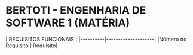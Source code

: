 # BERTOTI - ENGENHARIA DE SOFTWARE 1 (MATÉRIA)

|     REQUISITOS FUNCIONAIS     |
|----------|--------------------|
|Número do Requisito | Requisito|

